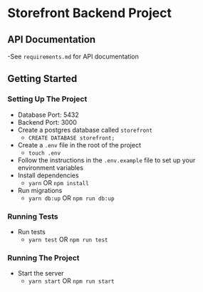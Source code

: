# Storefront Backend Project

## API Documentation

-See `requirements.md` for API documentation

## Getting Started

### Setting Up The Project

- Database Port: 5432
- Backend Port: 3000
- Create a postgres database called `storefront`
  - `CREATE DATABASE storefront;`
- Create a `.env` file in the root of the project
  - `touch .env`
- Follow the instructions in the `.env.example` file to set up your environment variables
- Install dependencies
  - `yarn` OR `npm install`
- Run migrations
  - `yarn db:up` OR `npm run db:up`

### Running Tests

- Run tests
  - `yarn test` OR `npm run test`

### Running The Project

- Start the server
  - `yarn start` OR `npm run start`
